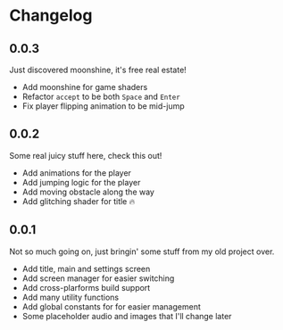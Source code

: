 # Changelog

## 0.0.3

Just discovered moonshine, it's free real estate!

- Add moonshine for game shaders
- Refactor `accept` to be both `Space` and `Enter`
- Fix player flipping animation to be mid-jump

## 0.0.2

Some real juicy stuff here, check this out!

- Add animations for the player
- Add jumping logic for the player
- Add moving obstacle along the way
- Add glitching shader for title 🔥

## 0.0.1

Not so much going on, just bringin' some stuff from my old project over.

- Add title, main and settings screen
- Add screen manager for easier switching
- Add cross-plarforms build support
- Add many utility functions
- Add global constants for for easier management
- Some placeholder audio and images that I'll change later
